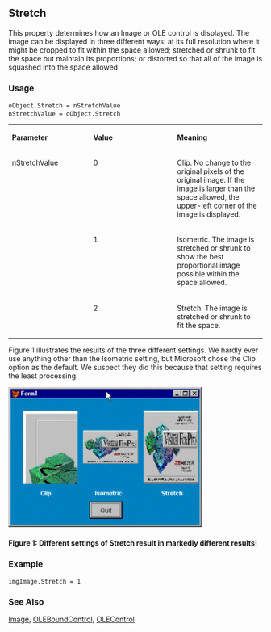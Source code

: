 ## Stretch

This property determines how an Image or OLE control is displayed. The image can be displayed in three different ways: at its full resolution where it might be cropped to fit within the space allowed; stretched or shrunk to fit the space but maintain its proportions; or distorted so that all of the image is squashed into the space allowed

### Usage

```foxpro
oObject.Stretch = nStretchValue
nStretchValue = oObject.Stretch
```
<table>
<tr>
  <td width="32%" valign="top">
  <p><b>Parameter</b></p>
  </td>
  <td width=23% valign=top>
  <p><b>Value</b></p>
  </td>
  <td width=45% valign=top>
  <p><b>Meaning</b></p>
  </td>
 </tr>
<tr>
  <td width=32% rowspan=3 valign=top>
  <p>nStretchValue</p>
  </td>
  <td width=23% valign=top>
  <p>0</p>
  </td>
  <td width=45% valign=top>
  <p>Clip. No change to the original pixels of the original image. If the image is larger than the space allowed, the upper-left corner of the image is displayed.</p>
  </td>
 </tr>
<tr>
  <td width=33% valign=top>
  <p>1</p>
  </td>
  <td width=67% valign=top>
  <p>Isometric. The image is stretched or shrunk to show the best proportional image possible within the space allowed.</p>
  </td>
 </tr>
<tr>
  <td width=33% valign=top>
  <p>2</p>
  </td>
  <td width=67% valign=top>
  <p>Stretch. The image is stretched or shrunk to fit the space.</p>
  </td>
 </tr>
</table>

Figure 1 illustrates the results of the three different settings. We hardly ever use anything other than the Isometric setting, but Microsoft chose the Clip option as the default. We suspect they did this because that setting requires the least processing.

<img width=383 height=277 src="s4g542a.gif">

#### Figure 1: Different settings of Stretch result in markedly different results!

### Example

```foxpro
imgImage.Stretch = 1
```
### See Also

[Image](s4g507.md), [OLEBoundControl](s4g518.md), [OLEControl](s4g518.md)